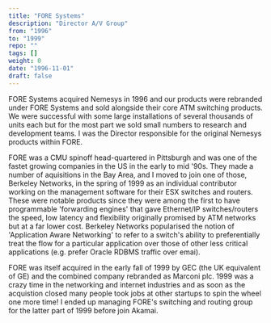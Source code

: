 ```yaml
---
title: "FORE Systems"
description: "Director A/V Group"
from: "1996"
to: "1999"
repo: ""
tags: []
weight: 0
date: "1996-11-01"
draft: false
---
```


FORE Systems acquired Nemesys in 1996 and our products were rebranded under
FORE Systems and sold alongside their core ATM switching products. We were
successful with some large installations of several thousands of units each but
for the most part we sold small numbers to research and development teams. I was
the Director responsible for the original Nemesys products within FORE.

FORE was a CMU spinoff head-quartered in Pittsburgh and was one of the
fastet growing companies in the US in the early to mid '90s. They made
a number of aquisitions in the Bay Area, and I moved to join one of those,
Berkeley Networks, in the spring of 1999 as an individual contributor working
on the management software for their ESX switches and routers. These were notable
products since they were among the first to have programmable 'forwarding engines'
that gave Ethernet/IP switches/routers the speed, low latency and flexibility originally
promised by ATM networks but at a far lower cost. Berkeley Networks popularised
the notion of 'Application Aware Networking' to refer to a switch's ability
to preferentially treat the flow for a particular application over those of
other less critical applications (e.g. prefer Oracle RDBMS traffic over emai).

FORE was itself acquired in the early fall of 1999 by GEC (the UK equivalent
of GE) and the combined company rebranded as Marconi plc. 1999 was a
crazy time in the networking and internet industries and as soon as the
acquistion closed many people took
jobs at other startups to spin the wheel one more time! I ended up managing
FORE's switching and routing group for the latter part of
1999 before join Akamai.
